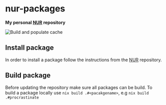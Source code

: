 # nur-packages

**My personal [NUR](https://github.com/nix-community/NUR) repository**

![Build and populate cache](https://github.com/Wasabi375/nix-wasabipkgs/workflows/Build%20and%20populate%20cache/badge.svg)

## Install package

In order to install a package follow the instructions 
from the [NUR](https://github.com/nix-community/NUR) repository.

## Build package

Before updating the repository make sure all packages can be build.
To build a package locally use `nix build .#<pacakgename>`, 
e.g `nix build .#procrastinate`



